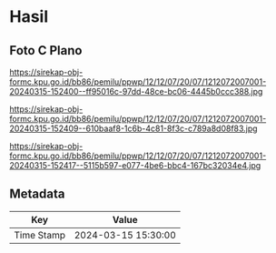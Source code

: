 # Hasil

## Foto C Plano

https://sirekap-obj-formc.kpu.go.id/bb86/pemilu/ppwp/12/12/07/20/07/1212072007001-20240315-152400--ff95016c-97dd-48ce-bc06-4445b0ccc388.jpg

https://sirekap-obj-formc.kpu.go.id/bb86/pemilu/ppwp/12/12/07/20/07/1212072007001-20240315-152409--610baaf8-1c6b-4c81-8f3c-c789a8d08f83.jpg

https://sirekap-obj-formc.kpu.go.id/bb86/pemilu/ppwp/12/12/07/20/07/1212072007001-20240315-152417--5115b597-e077-4be6-bbc4-167bc32034e4.jpg


## Metadata

| Key        | Value               |
| ---------- | ------------------- |
| Time Stamp | 2024-03-15 15:30:00 |



